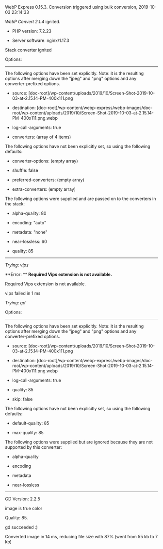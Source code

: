 WebP Express 0.15.3. Conversion triggered using bulk conversion, 2019-10-03 23:14:33

*WebP Convert 2.1.4*  ignited.
- PHP version: 7.2.23
- Server software: nginx/1.17.3

Stack converter ignited

Options:
------------
The following options have been set explicitly. Note: it is the resulting options after merging down the "jpeg" and "png" options and any converter-prefixed options.
- source: [doc-root]/wp-content/uploads/2019/10/Screen-Shot-2019-10-03-at-2.15.14-PM-400x111.png
- destination: [doc-root]/wp-content/webp-express/webp-images/doc-root/wp-content/uploads/2019/10/Screen-Shot-2019-10-03-at-2.15.14-PM-400x111.png.webp
- log-call-arguments: true
- converters: (array of 4 items)

The following options have not been explicitly set, so using the following defaults:
- converter-options: (empty array)
- shuffle: false
- preferred-converters: (empty array)
- extra-converters: (empty array)

The following options were supplied and are passed on to the converters in the stack:
- alpha-quality: 80
- encoding: "auto"
- metadata: "none"
- near-lossless: 60
- quality: 85
------------


*Trying: vips* 

**Error: ** **Required Vips extension is not available.** 
Required Vips extension is not available.
vips failed in 1 ms

*Trying: gd* 

Options:
------------
The following options have been set explicitly. Note: it is the resulting options after merging down the "jpeg" and "png" options and any converter-prefixed options.
- source: [doc-root]/wp-content/uploads/2019/10/Screen-Shot-2019-10-03-at-2.15.14-PM-400x111.png
- destination: [doc-root]/wp-content/webp-express/webp-images/doc-root/wp-content/uploads/2019/10/Screen-Shot-2019-10-03-at-2.15.14-PM-400x111.png.webp
- log-call-arguments: true
- quality: 85
- skip: false

The following options have not been explicitly set, so using the following defaults:
- default-quality: 85
- max-quality: 85

The following options were supplied but are ignored because they are not supported by this converter:
- alpha-quality
- encoding
- metadata
- near-lossless
------------

GD Version: 2.2.5
image is true color
Quality: 85. 
gd succeeded :)

Converted image in 14 ms, reducing file size with 87% (went from 55 kb to 7 kb)
